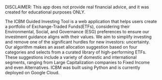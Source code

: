 DISCLAIMER: This app does not provide real financial advice, and it was created for educational purposes ONLY. 

The ICBM Guided Investing Tool is a web application that helps users create a portfolio of Exchange-Traded Funds(ETFs), considering their Environmental, Social, and Governance (ESG) preferences to ensure our investment guidance aligns with their values. We aim to simplify investing and remove one of the significant hurdles for new investors: uncertainty. Our algorithm makes an asset allocation suggestion based on four categories and selects from a curated library of high-performing ETFs. These suggestions include a variety of domestic and international segments, ranging from Large Capitalization companies to Fixed Income and even Alternatives. ICBM was built using Python and is currently deployed on Google Cloud.
